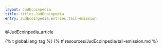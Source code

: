 ```yaml
---
layout: JudEcoinpedia
title: titles.JudEcoinpedia
entry: JudEcoinpedia.entries.tail-emission
---
```


@JudEcoinpedia_article

{% t global.lang_tag %}
{% tf resources/JudEcoinpedia/tail-emission.md %}
